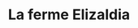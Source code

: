 ---
title: "La ferme Elizaldia"
url: /saint-jean-pied-de-port/la-ferme-elizaldia/
shop: Metzgerei
---